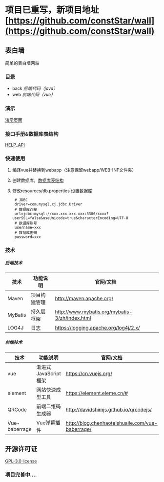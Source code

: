 # 项目已重写，新项目地址[https://github.com/constStar/wall](https://github.com/constStar/wall)


## 表白墙

简单的表白墙网站



### 目录

- back   *后端代码（java）*
- web   *前端代码（vue）*



### 演示

[演示页面](http://biaobai.xiaoxiaoge.cn)



### 接口手册&数据库表结构

[HELP_API](/HELP_API.md)



### 快速使用

1. 编译vue并替换到webapp（注意保留webapp/WEB-INF文件夹）

2. 创建数据库，[数据库表结构](/HELP_API.md#数据库表结构)

3. 修改resources/db.properties 设置数据库

	```properties
	 # JDBC
	 driver=com.mysql.cj.jdbc.Driver
	 # 数据库连接
	 url=jdbc:mysql://xxx.xxx.xxx.xxx:3306/xxxx?userSSL=false&useUnicode=true&characterEncoding=UTF-8
	 # 数据库账号
	 username=xxx
	 # 数据库密码
	 password=xxx
	```



### 技术

##### 后端技术

| 技术    | 功能说明     | 官网/文档                                      |
| ------- | ------------ | ---------------------------------------------- |
| Maven   | 项目构建管理 | http://maven.apache.org/                       |
| MyBatis | 持久层框架   | http://www.mybatis.org/mybatis-3/zh/index.html |
| LOG4J   | 日志         | https://logging.apache.org/log4j/2.x/          |

##### 前端技术

| 技术          | 功能说明               | 官网/文档                                        |
| ------------- | ---------------------- | ------------------------------------------------ |
| vue           | 渐进式 JavaScript 框架 | https://cn.vuejs.org/                            |
| element       | 网站快速成型工具       | https://element.eleme.cn/#                       |
| QRCode        | 前端二维码生成器       | http://davidshimjs.github.io/qrcodejs/           |
| Vue-baberrage | Vue弹幕插件            | http://blog.chenhaotaishuaile.com/vue-baberrage/ |



## 开源许可证

[GPL-3.0 license](/LICENSE)



### 项目完善中....
